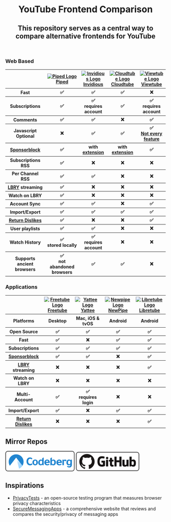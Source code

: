 <html>
  <header>
    <h1>YouTube Frontend Comparison</h1>
    <h2>This repository serves as a central way to compare alternative frontends for YouTube</h2>
  </header>
  <h3>Web Based</h3>
<table>
  <tr>
    <th> </th>
    <th><a href="https://github.com/TeamPiped/Piped"><img src="https://piped.kavin.rocks/img/icons/logo.svg" alt="Piped Logo" width="36" height="36"> <br /> Piped</a></th>
    <th><a href="https://github.com/iv-org/invidious"><img src="https://avatars.githubusercontent.com/u/68407447?s=200&v=4" alt="Invidious Logo" width="36" height="36"> <br /> Invidious</a></th>
    <th><a href="https://sr.ht/~cadence/tube"><img src="https://d4.alternativeto.net/LgTu0hqbLtIwLPo9aOnT0GsEe13gbO_gI62NXbGKXY4/rs:fill:140:140:0/g:ce:0:0/YWJzOi8vZGlzdC9pY29ucy9jbG91ZHR1YmVfMTgzNzc0LnBuZw.png" alt="Cloudtube Logo" width="36" height="36"> <br /> Cloudtube</a></th>
    <th><a href="https://github.com/ViewTube/viewtube-vue"><img src="https://raw.githubusercontent.com/ViewTube/viewtube-vue/stable/.github/images/logo.png" alt="Viewtube Logo" width="36" height="36"> <br /> Viewtube</a></th>
  </tr>
  <tr>
    <th>Fast</th>
    <th>✅</th>
    <th>✅</th>
    <th>✅</th>
    <th>❌</th>
  </tr>
  <tr>
    <th>Subscriptions</th>
    <th>✅</th>
    <th>✅ <br /> requires account</th>
    <th>✅</th>
    <th>✅ <br /> requires account</th>
  </tr>
  <tr>
    <th>Comments</th>
    <th>✅</th>
    <th>✅</th>
    <th>❌</th>
    <th>✅</th>
  </tr>
  <tr>
    <th>Javascript Optional</th>
    <th>❌</th>
    <th>✅</th>
    <th>✅</th>
    <th>✅ <br /><a href="https://github.com/ViewTube/viewtube-vue/issues/2#issuecomment-1057513500">Not every feature</a></th>
  </tr>
  <tr>
    <th><a href="https://github.com/ajayyy/SponsorBlock">Sponsorblock</a></th>
    <th>✅</th>
    <th>with <a href="https://github.com/ajayyy/SponsorBlock">extension</a></th>
    <th>with <a href="https://github.com/ajayyy/SponsorBlock">extension</a></th>
    <th>✅</th>
  </tr>
  <tr>
    <th>Subscriptions RSS</th>
    <th>✅</th>
    <th>❌</th>
    <th>❌</th>
    <th>❌</th>
  </tr>
  <tr>
    <th>Per Channel RSS</th>
    <th>✅</th>
    <th>✅</th>
    <th>❌</th>
    <th>❌</th>
  </tr>
  <tr>
    <th><a href="https://github.com/lbryio/lbry-desktop">LBRY</a> streaming</th>
    <th>✅</th>
    <th>❌</th>
    <th>❌</th>
    <th>❌</th>
  </tr>
  <tr>
    <th>Watch on LBRY</th>
    <th>✅</th>
    <th>❌</th>
    <th>❌</th>
    <th>❌</th>
  </tr>
  <tr>
    <th>Account Sync</th>
    <th>✅</th>
    <th>✅</th>
    <th>❌</th>
    <th>✅</th>
  </tr>
  <tr>
    <th>Import/Export</th>
    <th>✅</th>
    <th>✅</th>
    <th>✅</th>
    <th>✅</th>
  </tr>
  <tr>
    <th><a href="https://github.com/Anarios/return-youtube-dislike">Return Dislikes</a></th>
    <th>✅</th>
    <th>❌</th>
    <th>❌</th>
    <th>✅</th>
  </tr>
  <tr>
    <th>User playlists</th>
    <th>✅</th>
    <th>✅</th>
    <th>❌</th>
    <th>❌</th>
  </tr>
  <tr>
    <th>Watch History</th>
    <th>✅ <br /> stored locally</th>
    <th>✅ <br /> requires account</th>
    <th>❌</th>
    <th>❌</th>
  </tr>
  <tr>
    <th>Supports ancient browsers</th>
    <th>✅ <br /> not abandoned browsers</th>
    <th>✅</th>
    <th>✅</th>
    <th>❌</th>
  </tr>
 </table>

<h3>Applications</h3>
<table>
  <tr>
    <th></th>
    <th><a href="https://github.com/FreeTubeApp/FreeTube"><img src="https://d4.alternativeto.net/KkMBv9B_9P1FqX3bAQtctUokliW48xGKe1j_Y5aIGjY/rs:fill:140:140:0/g:ce:0:0/YWJzOi8vZGlzdC9pY29ucy9mcmVldHViZV8xMjcyMDYucG5n.png" alt="Freetube Logo" width="36" height="36"> <br /> Freetube </a></th>
    <th><a href="https://github.com/yattee/yattee"><img src="https://camo.githubusercontent.com/5acbbe712241861ba5c9fd0011e702f577b661f499f1fc7ffbcca32f37f4320c/68747470733a2f2f722e7961747465652e73747265616d2f69636f6e732f7961747465652d3135302e706e67" alt="Yattee Logo" width="36" height="36"><br /> Yattee</a></th>
    <th><a href="https://github.com/TeamNewPipe/NewPipe"><img src="https://github.com/TeamNewPipe/NewPipe/raw/dev/assets/new_pipe_icon_5.png" alt="Newpipe Logo" width="36" height="36"><br /> NewPipe</a></th>
    <th><a href="https://github.com/libre-tube/LibreTube"><img src="https://avatars.githubusercontent.com/u/96022078?s=200&v=4" alt="Libretube Logo" width="36" height="36"><br /> Libretube</a></th>
  </tr>
  <tr>
    <th>Platforms</th>
    <th>Desktop</th>
    <th>Mac, iOS & tvOS</th>
    <th>Android</th>
    <th>Android</th>
  </tr>
  <tr>
    <th>Open Source</th>
    <th>✅</th>
    <th>✅</th>
    <th>✅</th>
    <th>✅</th>
  </tr>
  <tr>
    <th>Fast</th>
    <th>✅</th>
    <th>❌</th>
    <th>✅</th>
    <th>✅</th>
  </tr>
  <tr>
    <th>Subscriptions</th>
    <th>✅</th>
    <th>✅</th>
    <th>✅</th>
    <th>✅</th>
  </tr>
  <tr>
    <th><a href="https://github.com/ajayyy/SponsorBlock">Sponsorblock</a></th>
    <th>✅</th>
    <th>✅</th>
    <th>❌</th>
    <th>✅</th>
  </tr>
  <tr>
    <th><a href="https://github.com/lbryio/lbry-desktop">LBRY</a> streaming</th>
    <th>❌</th>
    <th>❌</th>
    <th>❌</th>
    <th>✅</th>
  </tr>
  <tr>
    <th>Watch on LBRY</th>
    <th>❌</th>
    <th>❌</th>
    <th>❌</th>
    <th>❌</th>
  </tr>
  <tr>
    <th>Multi-Account</th>
    <th>✅</th>
    <th>✅<br />requires login</th>
    <th>❌</th>
    <th>❌</th>
  </tr>
  <tr>
    <th>Import/Export</th>
    <th>✅</th>
    <th>❌</th>
    <th>✅</th>
    <th>✅</th>
  </tr>
  <tr>
    <th><a href="https://github.com/Anarios/return-youtube-dislike">Return Dislikes</a></th>
    <th>❌</th>
    <th>❌</th>
    <th>❌</th>
    <th>✅</th>
  </tr>
</table>

<h2>Mirror Repos</h2>
  <a href="https://codeberg.org/Iron-Maltese/YouTube-Frontend-Comparison"> <img src="https://raw.githubusercontent.com/ManeraKai/manerakai/main/icons/codeberg.svg" alt="Codeberg Badge"></a>
  <a href="https://github.com/IronMaltese/YouTube-Frontend-Comparison"> <img src="https://raw.githubusercontent.com/ManeraKai/manerakai/main/icons/github.svg" alt="Codeberg Badge"></a>

<h2>Inspirations</h2>
  <ul>
    <li><a href="https://privacytests.org">PrivacyTests</a> - an open-source testing program that measures browser privacy characteristics </li>
    <li><a href="https://www.securemessagingapps.com">SecureMessagingApps</a> - a comprehensive website that reviews and compares the security/privacy of messaging apps</li>
  </ul>
</html>

